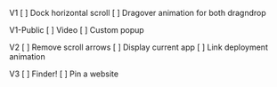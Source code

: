 V1
[ ] Dock horizontal scroll
[ ] Dragover animation for both dragndrop

V1-Public
[ ] Video
[ ] Custom popup

V2
[ ] Remove scroll arrows
[ ] Display current app
[ ] Link deployment animation

V3
[ ] Finder!
[ ] Pin a website